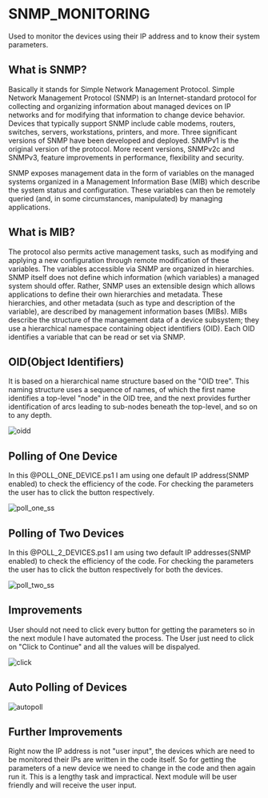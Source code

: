 # SNMP_MONITORING
Used to monitor the devices using their IP address and to know their system parameters.

## What is SNMP?
Basically it stands for Simple Network Management Protocol. 
Simple Network Management Protocol (SNMP) is an Internet-standard protocol for collecting and organizing information about managed devices
on IP networks and for modifying that information to change device behavior. Devices that typically support SNMP include cable modems, 
routers, switches, servers, workstations, printers, and more.
Three significant versions of SNMP have been developed and deployed. SNMPv1 is the original version of the protocol. More recent versions,
SNMPv2c and SNMPv3, feature improvements in performance, flexibility and security.

SNMP exposes management data in the form of variables on the managed systems organized in a Management Information Base (MIB) which
describe the system status and configuration. These variables can then be remotely queried (and, in some circumstances, manipulated) by
managing applications.

## What is MIB?
The protocol also permits active management tasks, such as modifying and applying a new configuration through remote modification of
these variables. The variables accessible via SNMP are organized in hierarchies. SNMP itself does not define which information 
(which variables) a managed system should offer. Rather, SNMP uses an extensible design which allows applications to define their own 
hierarchies and metadata. These hierarchies, and other metadata (such as type and description of the variable), are described by
management information bases (MIBs). MIBs describe the structure of the management data of a device subsystem; they use a hierarchical
namespace containing object identifiers (OID). Each OID identifies a variable that can be read or set via SNMP. 

## OID(Object Identifiers)
It is based on a hierarchical name structure based on the "OID tree". This naming structure uses a sequence of names, of which the first
name identifies a top-level "node" in the OID tree, and the next provides further identification of arcs leading to sub-nodes beneath the
top-level, and so on to any depth.

![oidd](https://user-images.githubusercontent.com/13145914/27817367-540b6944-60ae-11e7-97c7-df95b660d3b8.jpg)

## Polling of One Device
In this @POLL_ONE_DEVICE.ps1 I am using one default IP address(SNMP enabled) to check the efficiency of the code.
For checking the parameters the user has to click the button respectively.

![poll_one_ss](https://user-images.githubusercontent.com/13145914/27817115-114dffaa-60ad-11e7-9f0e-56bd195768eb.jpg)

## Polling of Two Devices
In this @POLL_2_DEVICES.ps1 I am using two default IP addresses(SNMP enabled) to check the efficiency of the code.
For checking the parameters the user has to click the button respectively for both the devices.

![poll_two_ss](https://user-images.githubusercontent.com/13145914/27817291-eed73bde-60ad-11e7-83d9-68224fd183b8.jpg)

## Improvements
User should not need to click every button for getting the parameters so in the next module I have automated the process. 
The User just need to click on "Click to Continue" and all the values will be dispalyed.

![click](https://user-images.githubusercontent.com/13145914/27817260-ce7d5dfa-60ad-11e7-9d49-fe9243e9b226.jpg)

## Auto Polling of Devices

![autopoll](https://user-images.githubusercontent.com/13145914/27817277-e28bcade-60ad-11e7-88dc-204802064d66.jpg)

## Further Improvements
Right now the IP address is not "user input", the devices which are need to be monitored their IPs are written in the code itself.
So for getting the parameters of a new device we need to change in the code and then again run it. This is a lengthy task and impractical.
Next module will be user friendly and will receive the user input.





